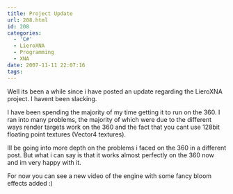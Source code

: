 ```yaml
---
title: Project Update
url: 208.html
id: 208
categories:
  - 'C#'
  - LieroXNA
  - Programming
  - XNA
date: 2007-11-11 22:07:16
tags:
---
```


Well its been a while since i have posted an update regarding the LieroXNA project. I havent been slacking.&nbsp;
<!-- more -->
I have been spending the majority of my time getting it to run on the 360\. I ran into many problems, the majority of which were due to the different ways render targets work on the 360 and the fact that you cant use 128bit floating point textures (Vector4 textures).

Ill be going into more depth on the problems i faced on the 360 in a different post. But what i can say is that it works almost perfectly on the 360 now and im very happy with it.

For now you can see a new video of the engine with some fancy bloom effects added :)

<object width="640" height="505"><param name="movie" value="https://www.youtube.com/v/MocF1IU-5dc&amp;hl=en_GB&amp;fs=1?rel=0"></param><param name="allowFullScreen" value="true"></param><param name="allowscriptaccess" value="always"></param><embed src="https://www.youtube.com/v/MocF1IU-5dc&amp;hl=en_GB&amp;fs=1?rel=0" type="application/x-shockwave-flash" allowscriptaccess="always" allowfullscreen="true" width="640" height="505"></embed></object>